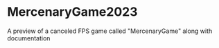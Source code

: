# MercenaryGame2023
A preview of a canceled FPS game called "MercenaryGame" along with documentation 
